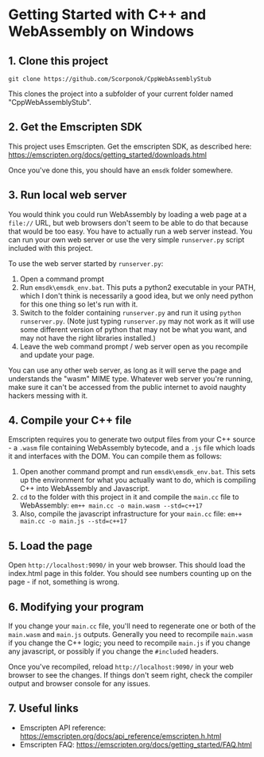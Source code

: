# Getting Started with C++ and WebAssembly on Windows

## 1. Clone this project

```
git clone https://github.com/Scorponok/CppWebAssemblyStub
```

This clones the project into a subfolder of your current folder named "CppWebAssemblyStub".

## 2. Get the Emscripten SDK

This project uses Emscripten. Get the emscripten SDK, as described here: https://emscripten.org/docs/getting_started/downloads.html

Once you've done this, you should have an `emsdk` folder somewhere.

## 3. Run local web server

You would think you could run WebAssembly by loading a web page at a `file://` URL, but web browsers don't seem to be able to do that because that would be too easy. You have to actually run a web server instead. You can run your own web server or use the very simple `runserver.py` script included with this project.

To use the web server started by `runserver.py`:

1. Open a command prompt
2. Run `emsdk\emsdk_env.bat`. This puts a python2 executable in your PATH, which I don't think is necessarily a good idea, but we only need python for this one thing so let's run with it.
3. Switch to the folder containing `runserver.py` and run it using `python runserver.py`. (Note just typing `runserver.py` may not work as it will use some different version of python that may not be what you want, and may not have the right libraries installed.)
4. Leave the web command prompt / web server open as you recompile and update your page.

You can use any other web server, as long as it will serve the page and understands the "wasm" MIME type. Whatever web server you're running, make sure it can't be accessed from the public internet to avoid naughty hackers messing with it.

## 4. Compile your C++ file

Emscripten requires you to generate two output files from your C++ source - a `.wasm` file containing WebAssembly bytecode, and a `.js` file which loads it and interfaces with the DOM. You can compile them as follows:

1. Open another command prompt and run `emsdk\emsdk_env.bat`. This sets up the environment for what you actually want to do, which is compiling C++ into WebAssembly and Javascript.
2. `cd` to the folder with this project in it and compile the `main.cc` file to WebAssembly: `em++ main.cc -o main.wasm --std=c++17`
3. Also, compile the javascript infrastructure for your `main.cc` file: `em++ main.cc -o main.js --std=c++17`

## 5. Load the page

Open `http://localhost:9090/` in your web browser. This should load the index.html page in this folder. You should see numbers counting up on the page - if not, something is wrong.

## 6. Modifying your program

If you change your `main.cc` file, you'll need to regenerate one or both of the `main.wasm` and `main.js` outputs. Generally you need to recompile `main.wasm` if you change the C++ logic; you need to recompile `main.js` if you change any javascript, or possibly if you change the `#include`d headers.

Once you've recompiled, reload `http://localhost:9090/` in your web browser to see the changes. If things don't seem right, check the compiler output and browser console for any issues.

## 7. Useful links

- Emscripten API reference: https://emscripten.org/docs/api_reference/emscripten.h.html
- Emscripten FAQ: https://emscripten.org/docs/getting_started/FAQ.html
